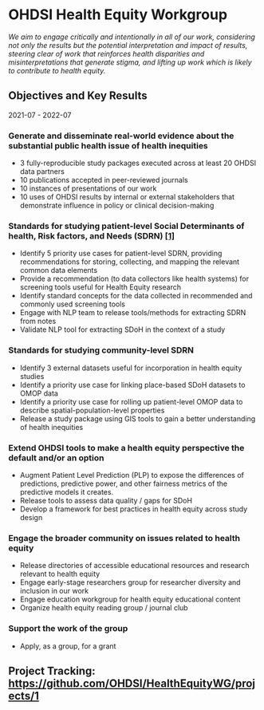 # OHDSI Health Equity Workgroup

*We aim to engage critically and intentionally in all of our work, considering not only the results but the potential interpretation and impact of results, steering clear of work that reinforces health disparities and misinterpretations that generate stigma, and lifting up work which is likely to contribute to health equity.*

## Objectives and Key Results
2021-07 - 2022-07

### Generate and disseminate real-world evidence about the substantial public health issue of health inequities 
 - 3 fully-reproducible study packages executed across at least 20 OHDSI data partners 
 - 10 publications accepted in peer-reviewed journals 
 - 10 instances of presentations of our work 
 - 10 uses of OHDSI results by internal or external stakeholders that demonstrate influence in policy or clinical decision-making 

### Standards for studying patient-level Social Determinants of health, Risk factors, and Needs (SDRN) [[1]](https://www.healthaffairs.org/do/10.1377/hblog20191025.776011/full/)
 - Identify 5 priority use cases for patient-level SDRN, providing recommendations for storing, collecting, and mapping the relevant common data elements 
 - Provide a recommendation (to data collectors like health systems) for screening tools useful for Health Equity research 
 - Identify standard concepts for the data collected in recommended and commonly used screening tools 
 - Engage with NLP team to release tools/methods for extracting SDRN from notes
 - Validate NLP tool for extracting SDoH in the context of a study 

### Standards for studying community-level SDRN
 - Identify 3 external datasets useful for incorporation in health equity studies 
 - Identify a priority use case for linking place-based SDoH datasets to OMOP data 
 - Identify a priority use case for rolling up patient-level OMOP data to describe spatial-population-level properties 
 - Release a study package using GIS tools to gain a better understanding of health inequities 

### Extend OHDSI tools to make a health equity perspective the default and/or an option 
 - Augment Patient Level Prediction (PLP) to expose the differences of predictions, predictive power, and other fairness metrics of the predictive models it creates. 
 - Release tools to assess data quality / gaps for SDoH 
 - Develop a framework for best practices in health equity across study design  

### Engage the broader community on issues related to health equity 
 - Release directories of accessible educational resources and research relevant to health equity 
 - Engage early-stage researchers group for researcher diversity and inclusion in our work 
 - Engage education workgroup for health equity educational content 
 - Organize health equity reading group / journal club 

### Support the work of the group 
 - Apply, as a group, for a grant

## Project Tracking: https://github.com/OHDSI/HealthEquityWG/projects/1 
